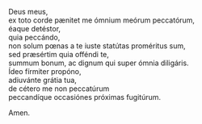 Deus meus,  
ex toto corde pænitet me ómnium meórum peccatórum,  
éaque detéstor,  
quia peccándo,  
non solum pœnas a te iuste statútas proméritus sum,  
sed præsértim quia offéndi te,  
summum bonum, ac dignum qui super ómnia diligáris.  
Ídeo fírmiter propóno,  
adiuvánte grátia tua,  
de cétero me non peccatúrum  
peccandíque occasiónes próximas fugitúrum.

Amen.
